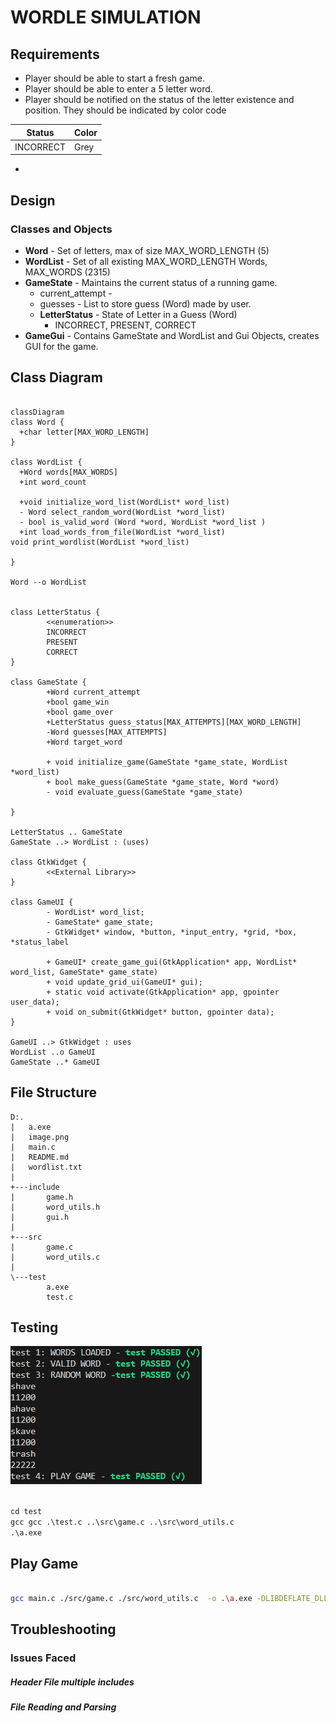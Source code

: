 # WORDLE SIMULATION
## Requirements
- Player should be able to start a fresh game.
- Player should be able to enter a 5 letter word.
- Player should be notified on the status of the letter existence and position. They should be indicated by color code

| Status    | Color  |
| -------- | ------- |
| INCORRECT  | Grey    |

-

## Design
### Classes and Objects
- **Word** - Set of letters, max of size MAX_WORD_LENGTH (5)
- **WordList** - Set of all existing MAX_WORD_LENGTH Words, MAX_WORDS (2315)
- **GameState** - Maintains the current status of a running game.
  - current_attempt - 
  - guesses - List to store guess (Word) made by user.
  - **LetterStatus** - State of Letter in a Guess (Word)
    - INCORRECT, PRESENT, CORRECT
- **GameGui** - Contains GameState and WordList and Gui Objects, creates GUI for the game.

## Class Diagram

```mermaid

classDiagram
class Word {
  +char letter[MAX_WORD_LENGTH]
}

class WordList {
  +Word words[MAX_WORDS]
  +int word_count

  +void initialize_word_list(WordList* word_list)
  - Word select_random_word(WordList *word_list)
  - bool is_valid_word (Word *word, WordList *word_list )
  +int load_words_from_file(WordList *word_list)
void print_wordlist(WordList *word_list)

}

Word --o WordList


class LetterStatus {
        <<enumeration>>
        INCORRECT
        PRESENT
        CORRECT
}

class GameState {
        +Word current_attempt
        +bool game_win
        +bool game_over
        +LetterStatus guess_status[MAX_ATTEMPTS][MAX_WORD_LENGTH]
        -Word guesses[MAX_ATTEMPTS]
        +Word target_word

        + void initialize_game(GameState *game_state, WordList *word_list)
        + bool make_guess(GameState *game_state, Word *word)
        - void evaluate_guess(GameState *game_state)
 
}

LetterStatus .. GameState
GameState ..> WordList : (uses)

class GtkWidget {
        <<External Library>>
}

class GameUI {
        - WordList* word_list;
        - GameState* game_state;
        - GtkWidget* window, *button, *input_entry, *grid, *box, *status_label

        + GameUI* create_game_gui(GtkApplication* app, WordList* word_list, GameState* game_state)
        + void update_grid_ui(GameUI* gui);
        + static void activate(GtkApplication* app, gpointer user_data);
        + void on_submit(GtkWidget* button, gpointer data);
}

GameUI ..> GtkWidget : uses
WordList ..o GameUI
GameState ..* GameUI

```


## File Structure
```
D:.
|   a.exe
|   image.png
|   main.c
|   README.md
|   wordlist.txt
|
+---include
|       game.h
|       word_utils.h
|       gui.h
|
+---src
|       game.c
|       word_utils.c
|
\---test
        a.exe
        test.c

```

## Testing
![alt text](image.png)


<code>
cd test
gcc gcc .\test.c ..\src\game.c ..\src\word_utils.c
.\a.exe
</code>

## Play Game

```bash

gcc main.c ./src/game.c ./src/word_utils.c  -o .\a.exe -DLIBDEFLATE_DLL -IC:/msys64/mingw64/include/gtk-3.0 -IC:/msys64/mingw64/include -IC:/msys64/mingw64/include/pango-1.0 -IC:/msys64/mingw64/include/harfbuzz -IC:/msys64/mingw64/include/pango-1.0 -IC:/msys64/mingw64/include/fribidi -IC:/msys64/mingw64/include -IC:/msys64/mingw64/include/atk-1.0 -IC:/msys64/mingw64/include/cairo -IC:/msys64/mingw64/include -IC:/msys64/mingw64/include/freetype2 -IC:/msys64/mingw64/include -IC:/msys64/mingw64/include/harfbuzz -IC:/msys64/mingw64/include -IC:/msys64/mingw64/include/pixman-1 -IC:/msys64/mingw64/include/gdk-pixbuf-2.0 -IC:/msys64/mingw64/include/libpng16 -IC:/msys64/mingw64/include -IC:/msys64/mingw64/include/webp -IC:/msys64/mingw64/include -IC:/msys64/mingw64/include/glib-2.0 -IC:/msys64/mingw64/lib/glib-2.0/include -IC:/msys64/mingw64/include -LC:/msys64/mingw64/lib -lgtk-3 -lgdk-3 -lz -lgdi32 -limm32 -lshell32 -lole32 -luuid -lwinmm -ldwmapi -lsetupapi -lcfgmgr32 -lhid -lwinspool -lcomctl32 -lcomdlg32 -l"pangowin32-1.0" -l"pangocairo-1.0" -l"pango-1.0" -lharfbuzz -l"atk-1.0" -lcairo-gobject -lcairo -l"gdk_pixbuf-2.0" -l"gio-2.0" -l"gobject-2.0" -l"glib-2.0" -lintl

```

## Troubleshooting

### Issues Faced 

##### Header File multiple includes

##### File Reading and Parsing